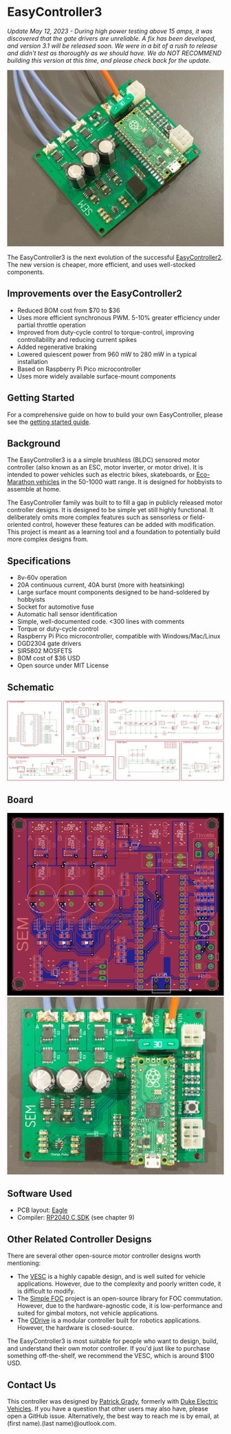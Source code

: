 # EasyController3

*Update May 12, 2023 - During high power testing above 15 amps, it was discovered that the gate drivers are unreliable. A fix has been developed, and version 3.1 will be released soon. We were in a bit of a rush to release and didn't test as thoroughly as we should have. We do NOT RECOMMEND building this version at this time, and please check back for the update.*



![Assembled Controller](/docs/side.jpg)

The EasyController3 is the next evolution of the successful [EasyController2](https://github.com/pgrady3/EasyController2). The new version is cheaper, more efficient, and uses well-stocked components.

## Improvements over the EasyController2

* Reduced BOM cost from $70 to $36
* Uses more efficient synchronous PWM. 5-10% greater efficiency under partial throttle operation
* Improved from duty-cycle control to torque-control, improving controllability and reducing current spikes
* Added regenerative braking
* Lowered quiescent power from 960 mW to 280 mW in a typical installation
* Based on Raspberry Pi Pico microcontroller
* Uses more widely available surface-mount components

## Getting Started

For a comprehensive guide on how to build your own EasyController, please see the [getting started guide](/docs/getting-started.md).

## Background

The EasyController3 is a a simple brushless (BLDC) sensored motor controller (also known as an ESC, motor inverter, or motor drive). It is intended to power vehicles such as electric bikes, skateboards, or [Eco-Marathon vehicles](https://en.wikipedia.org/wiki/Shell_Eco-marathon) in the 50-1000 watt range. It is designed for hobbyists to assemble at home.

The EasyController family was built to to fill a gap in publicly released motor controller designs. It is designed to be simple yet still highly functional. It deliberately omits more complex features such as sensorless or field-oriented control, however these features can be added with modification. This project is meant as a learning tool and a foundation to potentially build more complex designs from.

## Specifications
* 8v-60v operation
* 20A continuous current, 40A burst (more with heatsinking)
* Large surface mount components designed to be hand-soldered by hobbyists
* Socket for automotive fuse
* Automatic hall sensor identification
* Simple, well-documented code. <300 lines with comments
* Torque or duty-cycle control
* Raspberry Pi Pico microcontroller, compatible with Windows/Mac/Linux
* DGD2304 gate drivers
* SIR5802 MOSFETS
* BOM cost of $36 USD
* Open source under MIT License

## Schematic

![Schematic](/docs/schematic.png)

## Board

![Board](/docs/board.png) ![Board](/docs/top.jpg)

## Software Used

* PCB layout: [Eagle](https://www.autodesk.com/products/eagle/free-download)
* Compiler: [RP2040 C SDK](https://datasheets.raspberrypi.com/pico/getting-started-with-pico.pdf) (see chapter 9)

## Other Related Controller Designs

There are several other open-source motor controller designs worth mentioning:
* The [VESC](https://vesc-project.com/) is a highly capable design, and is well suited for vehicle applications. However, due to the complexity and poorly written code, it is difficult to modify.
* The [Simple FOC](https://simplefoc.com/) project is an open-source library for FOC commutation. However, due to the hardware-agnostic code, it is low-performance and suited for gimbal motors, not vehicle applications.
* The [ODrive](https://odriverobotics.com/) is a modular controller built for robotics applications. However, the hardware is closed-source.

The EasyController3 is most suitable for people who want to design, build, and understand their own motor controller. If you'd just like to purchase something off-the-shelf, we recommend the VESC, which is around $100 USD.

## Contact Us

This controller was designed by [Patrick Grady](https://www.pgrady.net/), formerly with [Duke Electric Vehicles](https://www.duke-ev.org/). If you have a question that other users may also have, please open a GitHub issue. Alternatively, the best way to reach me is by email, at (first name).(last name)@outlook.com.